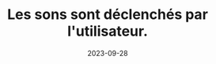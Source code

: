 ---
N: '120'
Rubrique: Images et médias
title: Les sons sont déclenchés par l'utilisateur. 
detail: Les sons sont déclenchés par l'utilisateur. 
abstract: 
categories: [" Images et médias"]
agrege: O4120-E031
opquast: '4 120'
indiceebook: '31'
description: "Règle n° 031"
weight:  031
actif: '1'
layout: rules
date: 2023-09-28
tags: ["", ""]
objectif: ["", ""]
Meo: [""]
Controle: ""
Author: "Opquast"
steps: ["", ""]
---